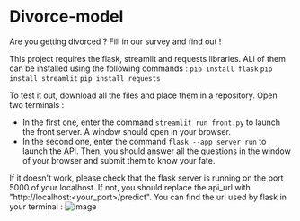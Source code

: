 # Divorce-model
Are you getting divorced ? Fill in our survey and find out !

This project requires the flask, streamlit and requests libraries. ALl of them can be installed using the following commands :
```pip install flask```
```pip install streamlit```
```pip install requests```

To test it out, download all the files and place them in a repository. Open two terminals :
- In the first one, enter the command ```streamlit run front.py``` to launch the front server. A window should open in your browser.
- In the second one, enter the command ```flask --app server run``` to launch the API.
Then, you should answer all the questions in the window of your browser and submit them to know your fate.

If it doesn't work, please check that the flask server is running on the port 5000 of your localhost. If not, you should replace the api_url with "http://localhost:<your_port>/predict".
You can find the url used by flask in your terminal :
![image](https://github.com/loubruness/Divorce-model/assets/94390007/4e64eaad-13ba-426d-86bb-a5ad8c17a9bf)
